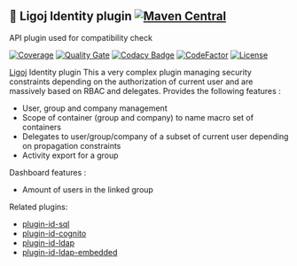 ## :link: Ligoj Identity plugin [![Maven Central](https://maven-badges.herokuapp.com/maven-central/org.ligoj.plugin/plugin-id/badge.svg)](https://maven-badges.herokuapp.com/maven-central/org.ligoj.plugin/plugin-id)
API plugin used for compatibility check

[![Coverage](https://sonarcloud.io/api/project_badges/measure?project=org.ligoj.plugin%3Aplugin-id&metric=coverage)](https://sonarcloud.io/dashboard?id=org.ligoj.plugin%3Aplugin-id)
[![Quality Gate](https://sonarcloud.io/api/project_badges/measure?metric=alert_status&project=org.ligoj.plugin:plugin-id)](https://sonarcloud.io/dashboard/index/org.ligoj.plugin:plugin-id)
[![Codacy Badge](https://api.codacy.com/project/badge/Grade/abf810c094e44c0691f71174c707d6ed)](https://www.codacy.com/gh/ligoj/plugin-id?utm_source=github.com&amp;utm_medium=referral&amp;utm_content=ligoj/plugin-id&amp;utm_campaign=Badge_Grade)
[![CodeFactor](https://www.codefactor.io/repository/github/ligoj/plugin-id/badge)](https://www.codefactor.io/repository/github/ligoj/plugin-id)
[![License](http://img.shields.io/:license-mit-blue.svg)](http://fabdouglas.mit-license.org/)

[Ligoj](https://github.com/ligoj/ligoj) Identity plugin
This a very complex plugin managing security constraints depending on the authorization of current user and are massively based on RBAC and delegates.
Provides the following features :
- User, group and company management
- Scope of container (group and company) to name macro set of containers
- Delegates to user/group/company of a subset of current user depending on propagation constraints
- Activity export for a group

Dashboard features :
- Amount of users in the linked group

Related plugins:
- [plugin-id-sql](https://github.com/ligoj/plugin-id-sql)  
- [plugin-id-cognito](https://github.com/ligoj/plugin-id-cognito)  
- [plugin-id-ldap](https://github.com/ligoj/plugin-id-ldap)  
- [plugin-id-ldap-embedded](https://github.com/ligoj/plugin-id-ldap-embedded)  
